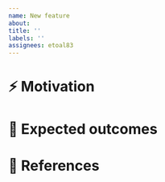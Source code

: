 ```yaml
---
name: New feature
about:
title: ''
labels: ''
assignees: etoal83
---
```


# ⚡ Motivation

# 🔮 Expected outcomes

# 📌 References
